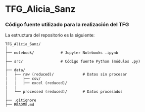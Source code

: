 # TFG_Alicia_Sanz


### Código fuente utilizado para la realización del TFG

La estructura del repositorio es la siguiente:

```
TFG_Alicia_Sanz/
│
├── notebook/            # Jupyter Notebooks .ipynb
│
├── src/                 # Código fuente Python (módulos .py)
│
├── data/                
│   ├── raw (reduced)/             # Datos sin procesar
|   |   ├── csv/
|   |   ├── excel (reduced)/
|   |
│   └── processed (reduced)/       # Datos procesados
│
├── .gitignore
├── README.md

```

